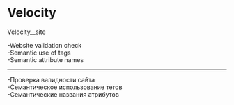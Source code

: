 # Velocity
Velocity__site


-Website validation check<br>-Semantic use of tags<br>-Semantic attribute names
<hr> 
-Проверка валидности сайта<br>-Семантическое использование тегов<br>-Семантические названия атрибутов

